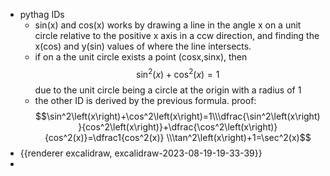 - pythag IDs
	- sin(x) and cos(x) works by drawing a line in the angle x on a unit circle relative to the positive x axis in a ccw direction, and finding the x(cos) and y(sin) values of where the line intersects.
	- if on a the unit circle exists a point (cosx,sinx), then 
	  $$\sin^2\left(x\right)+\cos^2\left(x\right)=1$$
	  due to the unit circle being a circle at the origin with a radius of 1
	- the other ID is derived by the previous formula. proof:
	  $$\sin^2\left(x\right)+\cos^2\left(x\right)=1\\\dfrac{\sin^2\left(x\right)}{cos^2\left(x\right)}+\dfrac{\cos^2\left(x\right)}{cos^2(x)}=\dfrac1{cos^2(x)}
	  \\\tan^2\left(x\right)+1=\sec^2(x)$$
- {{renderer excalidraw, excalidraw-2023-08-19-19-33-39}}
-